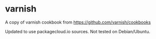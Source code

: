 varnish
=======

A copy of varnish cookbook from https://github.com/varnish/cookbooks

Updated to use packagecloud.io sources. Not tested on Debian/Ubuntu.
